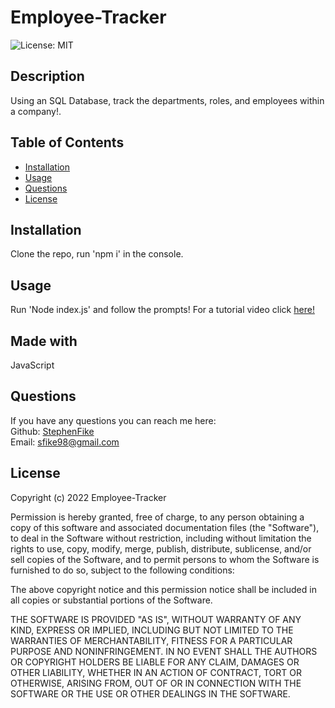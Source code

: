 # Employee-Tracker  

![License: MIT](https://img.shields.io/badge/License-MIT-yellow.svg)

## Description

Using an SQL Database, track the departments, roles, and employees within a company!.

## Table of Contents

- [Installation](#installation)
- [Usage](#usage)
- [Questions](#questions)
- [License](#license)

## Installation
Clone the repo, run 'npm i' in the console.

## Usage
Run 'Node index.js' and follow the prompts! For a tutorial video click [here!](https://drive.google.com/file/d/1jISTV-As7yj53GlBS-RlyquBCWyDtEOt/view)

## Made with
JavaScript

## Questions
If you have any questions you can reach me here:  
Github: [StephenFike](https://github.com/StephenFike)  
Email: [sfike98@gmail.com](mailto:sfike98@gmail.com)

## License
Copyright (c) 2022 Employee-Tracker

Permission is hereby granted, free of charge, to any person obtaining a copy
of this software and associated documentation files (the "Software"), to deal
in the Software without restriction, including without limitation the rights
to use, copy, modify, merge, publish, distribute, sublicense, and/or sell
copies of the Software, and to permit persons to whom the Software is
furnished to do so, subject to the following conditions:

The above copyright notice and this permission notice shall be included in all
copies or substantial portions of the Software.

THE SOFTWARE IS PROVIDED "AS IS", WITHOUT WARRANTY OF ANY KIND, EXPRESS OR
IMPLIED, INCLUDING BUT NOT LIMITED TO THE WARRANTIES OF MERCHANTABILITY,
FITNESS FOR A PARTICULAR PURPOSE AND NONINFRINGEMENT. IN NO EVENT SHALL THE
AUTHORS OR COPYRIGHT HOLDERS BE LIABLE FOR ANY CLAIM, DAMAGES OR OTHER
LIABILITY, WHETHER IN AN ACTION OF CONTRACT, TORT OR OTHERWISE, ARISING FROM,
OUT OF OR IN CONNECTION WITH THE SOFTWARE OR THE USE OR OTHER DEALINGS IN THE
SOFTWARE.
